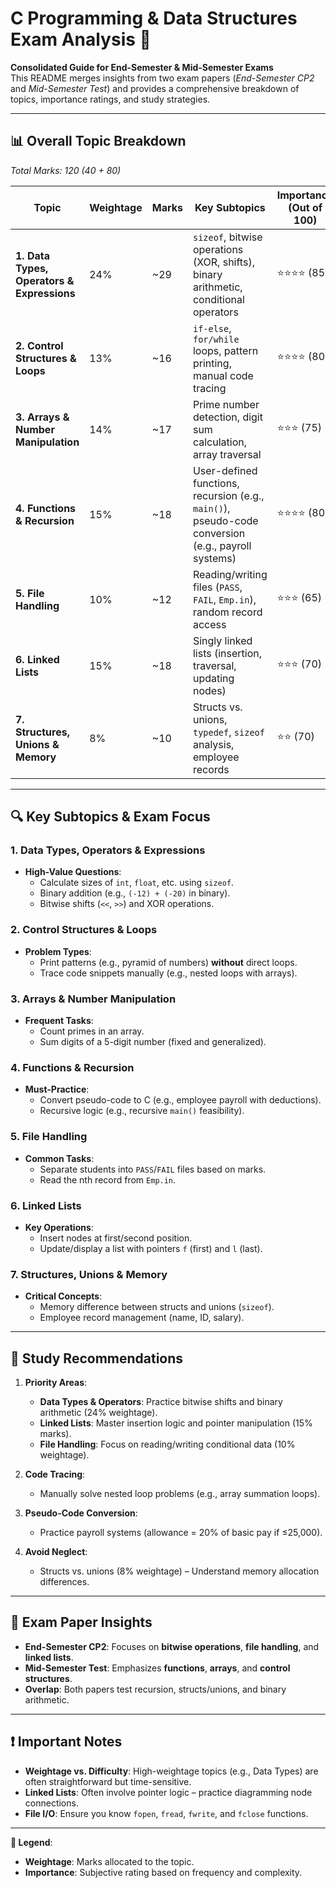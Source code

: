 # C Programming & Data Structures Exam Analysis 🎯

**Consolidated Guide for End-Semester & Mid-Semester Exams**  
This README merges insights from two exam papers (_End-Semester CP2_ and _Mid-Semester Test_) and provides a comprehensive breakdown of topics, importance ratings, and study strategies.

---

## 📊 **Overall Topic Breakdown**

_Total Marks: 120 (40 + 80)_

| **Topic**                                  | **Weightage** | **Marks** | **Key Subtopics**                                                                                  | **Importance (Out of 100)** |
| ------------------------------------------ | ------------- | --------- | -------------------------------------------------------------------------------------------------- | --------------------------- |
| **1. Data Types, Operators & Expressions** | 24%           | ~29       | `sizeof`, bitwise operations (XOR, shifts), binary arithmetic, conditional operators               | ⭐⭐⭐⭐ (85)               |
| **2. Control Structures & Loops**          | 13%           | ~16       | `if-else`, `for/while` loops, pattern printing, manual code tracing                                | ⭐⭐⭐⭐ (80)               |
| **3. Arrays & Number Manipulation**        | 14%           | ~17       | Prime number detection, digit sum calculation, array traversal                                     | ⭐⭐⭐ (75)                 |
| **4. Functions & Recursion**               | 15%           | ~18       | User-defined functions, recursion (e.g., `main()`), pseudo-code conversion (e.g., payroll systems) | ⭐⭐⭐⭐ (80)               |
| **5. File Handling**                       | 10%           | ~12       | Reading/writing files (`PASS`, `FAIL`, `Emp.in`), random record access                             | ⭐⭐⭐ (65)                 |
| **6. Linked Lists**                        | 15%           | ~18       | Singly linked lists (insertion, traversal, updating nodes)                                         | ⭐⭐⭐ (70)                 |
| **7. Structures, Unions & Memory**         | 8%            | ~10       | Structs vs. unions, `typedef`, `sizeof` analysis, employee records                                 | ⭐⭐ (70)                   |

---

## 🔍 **Key Subtopics & Exam Focus**

### 1. **Data Types, Operators & Expressions**

- **High-Value Questions**:
  - Calculate sizes of `int`, `float`, etc. using `sizeof`.
  - Binary addition (e.g., `(-12) + (-20)` in binary).
  - Bitwise shifts (`<<`, `>>`) and XOR operations.

### 2. **Control Structures & Loops**

- **Problem Types**:
  - Print patterns (e.g., pyramid of numbers) **without** direct loops.
  - Trace code snippets manually (e.g., nested loops with arrays).

### 3. **Arrays & Number Manipulation**

- **Frequent Tasks**:
  - Count primes in an array.
  - Sum digits of a 5-digit number (fixed and generalized).

### 4. **Functions & Recursion**

- **Must-Practice**:
  - Convert pseudo-code to C (e.g., employee payroll with deductions).
  - Recursive logic (e.g., recursive `main()` feasibility).

### 5. **File Handling**

- **Common Tasks**:
  - Separate students into `PASS`/`FAIL` files based on marks.
  - Read the nth record from `Emp.in`.

### 6. **Linked Lists**

- **Key Operations**:
  - Insert nodes at first/second position.
  - Update/display a list with pointers `f` (first) and `l` (last).

### 7. **Structures, Unions & Memory**

- **Critical Concepts**:
  - Memory difference between structs and unions (`sizeof`).
  - Employee record management (name, ID, salary).

---

## 📌 **Study Recommendations**

1. **Priority Areas**:

   - **Data Types & Operators**: Practice bitwise shifts and binary arithmetic (24% weightage).
   - **Linked Lists**: Master insertion logic and pointer manipulation (15% marks).
   - **File Handling**: Focus on reading/writing conditional data (10% weightage).

2. **Code Tracing**:

   - Manually solve nested loop problems (e.g., array summation loops).

3. **Pseudo-Code Conversion**:

   - Practice payroll systems (allowance = 20% of basic pay if ≤25,000).

4. **Avoid Neglect**:
   - Structs vs. unions (8% weightage) – Understand memory allocation differences.

---

## 📝 **Exam Paper Insights**

- **End-Semester CP2**: Focuses on **bitwise operations**, **file handling**, and **linked lists**.
- **Mid-Semester Test**: Emphasizes **functions**, **arrays**, and **control structures**.
- **Overlap**: Both papers test recursion, structs/unions, and binary arithmetic.

---

## ❗ **Important Notes**

- **Weightage vs. Difficulty**: High-weightage topics (e.g., Data Types) are often straightforward but time-sensitive.
- **Linked Lists**: Often involve pointer logic – practice diagramming node connections.
- **File I/O**: Ensure you know `fopen`, `fread`, `fwrite`, and `fclose` functions.

---

**🔗 Legend**:

- **Weightage**: Marks allocated to the topic.
- **Importance**: Subjective rating based on frequency and complexity.
